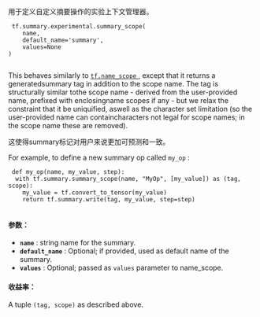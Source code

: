 用于定义自定义摘要操作的实验上下文管理器。

```
 tf.summary.experimental.summary_scope(
    name,
    default_name='summary',
    values=None
)
 
```

This behaves similarly to [ `tf.name_scope` ](https://tensorflow.google.cn/api_docs/python/tf/name_scope), except that it returns a generatedsummary tag in addition to the scope name. The tag is structurally similar tothe scope name - derived from the user-provided name, prefixed with enclosingname scopes if any - but we relax the constraint that it be uniquified, aswell as the character set limitation (so the user-provided name can containcharacters not legal for scope names; in the scope name these are removed).

这使得summary标记对用户来说更加可预测和一致。

For example, to define a new summary op called  `my_op` :

```
 def my_op(name, my_value, step):
  with tf.summary.summary_scope(name, "MyOp", [my_value]) as (tag, scope):
    my_value = tf.convert_to_tensor(my_value)
    return tf.summary.write(tag, my_value, step=step)
 
```

#### 参数：
- **`name`** : string name for the summary.
- **`default_name`** : Optional; if provided, used as default name of the summary.
- **`values`** : Optional; passed as  `values`  parameter to name_scope.


#### 收益率：
A tuple  `(tag, scope)`  as described above.

